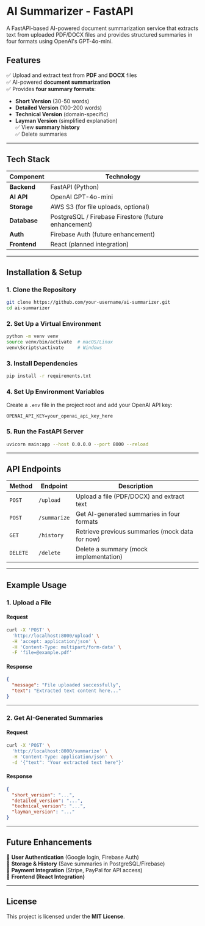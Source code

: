 # **AI Summarizer - FastAPI**
A FastAPI-based AI-powered document summarization service that extracts text from uploaded PDF/DOCX files and provides structured summaries in four formats using OpenAI's GPT-4o-mini.

## **Features**
✅ Upload and extract text from **PDF** and **DOCX** files  
✅ AI-powered **document summarization**  
✅ Provides **four summary formats**:  
   - **Short Version** (30-50 words)  
   - **Detailed Version** (100-200 words)  
   - **Technical Version** (domain-specific)  
   - **Layman Version** (simplified explanation)  
✅ View **summary history**  
✅ Delete summaries  

---

## **Tech Stack**
| Component  | Technology |
|------------|------------|
| **Backend** | FastAPI (Python) |
| **AI API**  | OpenAI GPT-4o-mini |
| **Storage** | AWS S3 (for file uploads, optional) |
| **Database** | PostgreSQL / Firebase Firestore (future enhancement) |
| **Auth**     | Firebase Auth (future enhancement) |
| **Frontend** | React (planned integration) |

---

## **Installation & Setup**

### **1. Clone the Repository**
```bash
git clone https://github.com/your-username/ai-summarizer.git
cd ai-summarizer
```

### **2. Set Up a Virtual Environment**
```bash
python -m venv venv
source venv/bin/activate  # macOS/Linux
venv\Scripts\activate     # Windows
```

### **3. Install Dependencies**
```bash
pip install -r requirements.txt
```

### **4. Set Up Environment Variables**
Create a `.env` file in the project root and add your OpenAI API key:
```env
OPENAI_API_KEY=your_openai_api_key_here
```

### **5. Run the FastAPI Server**
```bash
uvicorn main:app --host 0.0.0.0 --port 8000 --reload
```

---

## **API Endpoints**
| Method | Endpoint | Description |
|--------|---------|-------------|
| `POST` | `/upload` | Upload a file (PDF/DOCX) and extract text |
| `POST` | `/summarize` | Get AI-generated summaries in four formats |
| `GET`  | `/history` | Retrieve previous summaries (mock data for now) |
| `DELETE` | `/delete` | Delete a summary (mock implementation) |

---

## **Example Usage**
### **1. Upload a File**
#### **Request**
```bash
curl -X 'POST' \
  'http://localhost:8000/upload' \
  -H 'accept: application/json' \
  -H 'Content-Type: multipart/form-data' \
  -F 'file=@example.pdf'
```
#### **Response**
```json
{
  "message": "File uploaded successfully",
  "text": "Extracted text content here..."
}
```

---

### **2. Get AI-Generated Summaries**
#### **Request**
```bash
curl -X 'POST' \
  'http://localhost:8000/summarize' \
  -H 'Content-Type: application/json' \
  -d '{"text": "Your extracted text here"}'
```
#### **Response**
```json
{
  "short_version": "...",
  "detailed_version": "...",
  "technical_version": "...",
  "layman_version": "..."
}
```

---

## **Future Enhancements**
🚀 **User Authentication** (Google login, Firebase Auth)  
🚀 **Storage & History** (Save summaries in PostgreSQL/Firebase)  
🚀 **Payment Integration** (Stripe, PayPal for API access)  
🚀 **Frontend (React Integration)**  

---

## **License**
This project is licensed under the **MIT License**.

